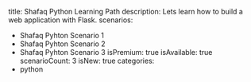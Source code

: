 title: Shafaq Python Learning Path
description: Lets learn how to build a web application with Flask.
scenarios: 
  - Shafaq Pyhton Scenario 1
  - Shafaq Pyhton Scenario 2
  - Shafaq Pyhton Scenario 3
isPremium: true
isAvailable: true
scenarioCount: 3
isNew: true
categories: 
  - python
